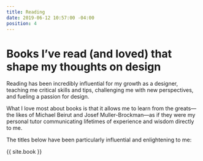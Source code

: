 ```yaml
---
title: Reading
date: 2019-06-12 10:57:00 -04:00
position: 4
---
```


# Books I’ve read (and loved) that shape my thoughts on design

Reading has been incredibly influential for my growth as a designer, teaching me critical skills and tips, challenging me with new perspectives, and fueling a passion for design.

What I love most about books is that it allows me to learn from the greats—the likes of Michael Beirut and Josef Muller-Brockman—as if they were my personal tutor communicating lifetimes of experience and wisdom directly to me.

The titles below have been particularly influential and enlightening to me:

{{ site.book }}